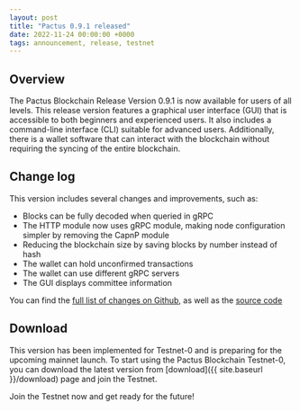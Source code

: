 ```yaml
---
layout: post
title: "Pactus 0.9.1 released"
date: 2022-11-24 00:00:00 +0000
tags: announcement, release, testnet
---
```


## Overview

The Pactus Blockchain Release Version 0.9.1 is now available for users of all levels.
This release version features a graphical user interface (GUI) that
is accessible to both beginners and experienced users.
It also includes a command-line interface (CLI) suitable for advanced users.
Additionally, there is a wallet software that can interact with the blockchain
without requiring the syncing of the entire blockchain.

## Change log

This version includes several changes and improvements, such as:

- Blocks can be fully decoded when queried in gRPC
- The HTTP module now uses gRPC module, making node configuration simpler by removing the CapnP module
- Reducing the blockchain size by saving blocks by number instead of hash
- The wallet can hold unconfirmed transactions
- The wallet can use different gRPC servers
- The GUI displays committee information

You can find the [full list of changes on Github](https://github.com/pactus-project/pactus/compare/v0.9.0...v0.9.1),
as well as the [source code](https://github.com/pactus-project/pactus/releases/tag/v0.9.1)

## Download

This version has been implemented for Testnet-0 and is preparing for the upcoming mainnet launch.
To start using the Pactus Blockchain Testnet-0,
you can download the latest version from [download]({{ site.baseurl }}/download) page
and join the Testnet.

Join the Testnet now and get ready for the future!
